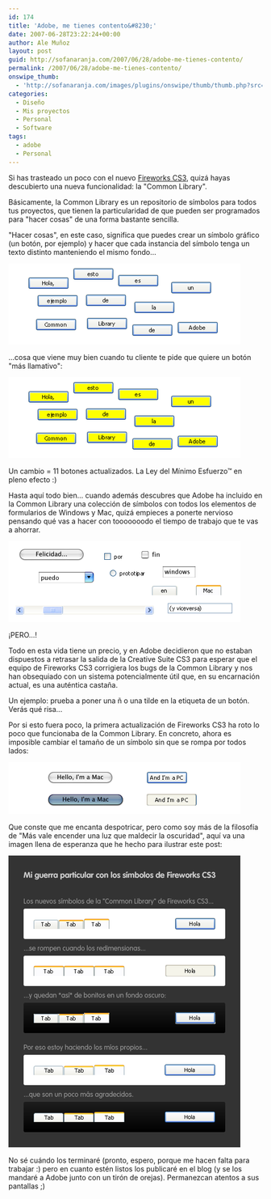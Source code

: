 ```yaml
---
id: 174
title: 'Adobe, me tienes contento&#8230;'
date: 2007-06-28T23:22:24+00:00
author: Ale Muñoz
layout: post
guid: http://sofanaranja.com/2007/06/28/adobe-me-tienes-contento/
permalink: /2007/06/28/adobe-me-tienes-contento/
onswipe_thumb:
  - 'http://sofanaranja.com/images/plugins/onswipe/thumb/thumb.php?src=/images/2007/06/caos-de-botoncillos.png&amp;w=600&amp;h=800&amp;zc=1&amp;q=75&amp;f=0'
categories:
  - Diseño
  - Mis proyectos
  - Personal
  - Software
tags:
  - adobe
  - Personal
---
```

Si has trasteado un poco con el nuevo [Fireworks CS3](http://www.adobe.com/products/fireworks/), quizá hayas descubierto una nueva funcionalidad: la "Common Library".

Básicamente, la Common Library es un repositorio de símbolos para todos tus proyectos, que tienen la particularidad de que pueden ser programados para "hacer cosas" de una forma bastante sencilla.

"Hacer cosas", en este caso, significa que puedes crear un símbolo gráfico (un botón, por ejemplo) y hacer que cada instancia del símbolo tenga un texto distinto manteniendo el mismo fondo...

![Caos de Botoncillos](/images/2007/06/caos-de-botoncillos.png)

...cosa que viene muy bien cuando tu cliente te pide que quiere un botón "más llamativo":

![Caos de Botoncillos Horteras](/images/2007/06/caos-de-botoncillos-horteras.png)

Un cambio = 11 botones actualizados. La Ley del Mínimo Esfuerzo™ en pleno efecto :)

Hasta aquí todo bien... cuando además descubres que Adobe ha incluido en la Common Library una colección de símbolos con todos los elementos de formularios de Windows y Mac, quizá empieces a ponerte nervioso pensando qué vas a hacer con tooooooodo el tiempo de trabajo que te vas a ahorrar.

![Caos de Elementos](/images/2007/06/caos-de-elementos.png)

¡PERO...!

Todo en esta vida tiene un precio, y en Adobe decidieron que no estaban dispuestos a retrasar la salida de la Creative Suite CS3 para esperar que el equipo de Fireworks CS3 corrigiera los bugs de la Common Library y nos han obsequiado con un sistema potencialmente útil que, en su encarnación actual, es una auténtica castaña.

Un ejemplo: prueba a poner una ñ o una tilde en la etiqueta de un botón. Verás qué risa...

Por si esto fuera poco, la primera actualización de Fireworks CS3 ha roto lo poco que funcionaba de la Common Library. En concreto, ahora es imposible cambiar el tamaño de un símbolo sin que se rompa por todos lados:

![Botones Escacharrados](/images/2007/06/botones-escacharrados.png)

Que conste que me encanta despotricar, pero como soy más de la filosofía de "Más vale encender una luz que maldecir la oscuridad", aquí va una imagen llena de esperanza que he hecho para ilustrar este post:

![Arreglando los Fallos de Adobe](/images/2007/06/arreglando-los-fallos-de-adobe.png)

No sé cuándo los terminaré (pronto, espero, porque me hacen falta para trabajar :) pero en cuanto estén listos los publicaré en el blog (y se los mandaré a Adobe junto con un tirón de orejas). Permanezcan atentos a sus pantallas ;)
